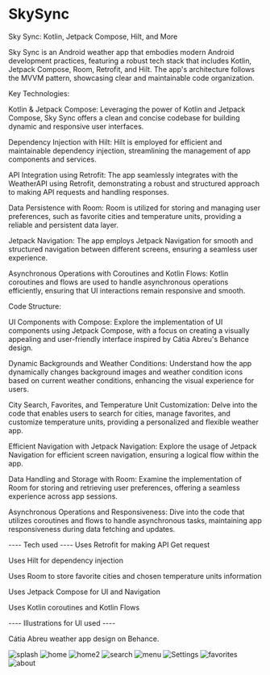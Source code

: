 # SkySync

Sky Sync: Kotlin, Jetpack Compose, Hilt, and More

Sky Sync is an Android weather app that embodies modern Android development practices, featuring a robust tech stack that includes Kotlin, Jetpack Compose, Room, Retrofit, and Hilt. The app's architecture follows the MVVM pattern, showcasing clear and maintainable code organization.

Key Technologies:

Kotlin & Jetpack Compose:
Leveraging the power of Kotlin and Jetpack Compose, Sky Sync offers a clean and concise codebase for building dynamic and responsive user interfaces.

Dependency Injection with Hilt:
Hilt is employed for efficient and maintainable dependency injection, streamlining the management of app components and services.

API Integration using Retrofit:
The app seamlessly integrates with the WeatherAPI using Retrofit, demonstrating a robust and structured approach to making API requests and handling responses.

Data Persistence with Room:
Room is utilized for storing and managing user preferences, such as favorite cities and temperature units, providing a reliable and persistent data layer.

Jetpack Navigation:
The app employs Jetpack Navigation for smooth and structured navigation between different screens, ensuring a seamless user experience.

Asynchronous Operations with Coroutines and Kotlin Flows:
Kotlin coroutines and flows are used to handle asynchronous operations efficiently, ensuring that UI interactions remain responsive and smooth.

Code Structure:

UI Components with Compose:
Explore the implementation of UI components using Jetpack Compose, with a focus on creating a visually appealing and user-friendly interface inspired by Cátia Abreu's Behance design.

Dynamic Backgrounds and Weather Conditions:
Understand how the app dynamically changes background images and weather condition icons based on current weather conditions, enhancing the visual experience for users.

City Search, Favorites, and Temperature Unit Customization:
Delve into the code that enables users to search for cities, manage favorites, and customize temperature units, providing a personalized and flexible weather app.

Efficient Navigation with Jetpack Navigation:
Explore the usage of Jetpack Navigation for efficient screen navigation, ensuring a logical flow within the app.

Data Handling and Storage with Room:
Examine the implementation of Room for storing and retrieving user preferences, offering a seamless experience across app sessions.

Asynchronous Operations and Responsiveness:
Dive into the code that utilizes coroutines and flows to handle asynchronous tasks, maintaining app responsiveness during data fetching and updates.

---- Tech used ----
Uses Retrofit for making API Get request

Uses Hilt for dependency injection

Uses Room to store favorite cities and chosen temperature units information

Uses Jetpack Compose for UI and Navigation

Uses Kotlin coroutines and Kotlin Flows

---- Illustrations for UI used ----

Cátia Abreu weather app design on Behance.


![splash](https://github.com/Kris-glitch/SkySync/assets/78586563/a6c93241-2ed0-440d-a1d2-17d661b87281)
![home](https://github.com/Kris-glitch/SkySync/assets/78586563/19f05768-32fb-4180-839b-e1e5793f1781)
![home2](https://github.com/Kris-glitch/SkySync/assets/78586563/6a4fbc40-5ce6-4657-9215-f76d6de32b31)
![search](https://github.com/Kris-glitch/SkySync/assets/78586563/e11e0bf1-0f0d-4581-9216-1f8084bbe628)
![menu](https://github.com/Kris-glitch/SkySync/assets/78586563/969ef401-5d11-45dc-8190-95c119c1c709)
![Settings](https://github.com/Kris-glitch/SkySync/assets/78586563/bfa1a445-a938-4a99-a07a-c695a75f243e)
![favorites](https://github.com/Kris-glitch/SkySync/assets/78586563/dfc9b8e3-49b2-45a4-a414-4c8c3fae90ff)
![about](https://github.com/Kris-glitch/SkySync/assets/78586563/78286400-d33a-44f1-9621-481996dc8bbf)


